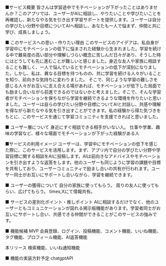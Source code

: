 ■サービス概要
皆さんは学習途中でモチベーションが下がったことはありませんか？このアプリでは、ユーザーがAIに相談し、やりたいことや学びたいことを再確認し、新たなやる気を引き出す学習サポートを提供します。ユーザーは自分の学びたい分野や目標についてAIへ相談し、あなたも一人で悩まず、仲間と共に学び、成長しましょう。

■ このサービスへの思い・作りたい理由
このサービスのアイデアは、私自身が学習中にモチベーションの低下に悩まされた経験から生まれました。学習を続ける中で難易度の高い部分や理解しづらい概念に苦しんだ日々があり、そうした時にはどうしても先に進むことが難しいと感じました。身近な友人や家族に相談することも難しく、一人で悩んでいるとモチベーションの低下が深刻になりました。しかし、私は、異なる目標を持つものの、共に学習を続ける人々がいることを知り、前向きな気持ちに変わりました。
そこで、同じような学習の難しさを感じる人々がお互いに支え合える場があれば、モチベーションが低下した局面でも励まし合いながら前進できるのではないかと考えました。そこで、そんな学習者がモチベーションを保ちながら学習を継続できるような環境を作りたいと思いました。ユーザーは自らの学びたい分野や目標についてAIと対話し、共感や理解を得ながら新たなやる気を引き出すことができます。私の経験から得た気づきをもとに、このサービスを通じて学習コミュニティを支援できればと思いました。

■ ユーザー層について
身近にすぐ相談できる相手がいない人。
仕事や学業、趣味の学習など、様々な場面でモチベーションが下がった経験がある人

■サービスの利用イメージ
ユーザーは、学習中にモチベーションの低下を感じた際に、このサービスを活用します。まず、アプリ内で自分の学びたい分野や学習目標に関する相談をAIに投稿します。AIは前向きなアドバイスやモチベーションを引き出すような返答をします。他のユーザーも同じように学習の課題や目標を共有しており、ユーザーコミュニティで励まし合いの共有が行われます。ユーザー同士がお互いにサポートし合いながら、学習を継続できます。

■ ユーザーの獲得について
自分の家族に使ってもらう。
周りの友人に使ってもらい、広げてもらう。
times,Xにて情報共有。

■ サービスの差別化ポイント・推しポイント
AIに相談するだけでなく、他のユーザーともコミュニケーションが図れる掲示板機能があります。学習者同士がお互いにサポートし合い、共感できる仲間ができることがこのサービスの強みです。

■ 機能候補
MVP
会員登録、ログイン、投稿機能、コメント機能、いいね機能、タグ機能、プロフィール機能、AI返答機能

本リリース
検索機能、いいね通知機能

■ 機能の実装方針予定
chatgptAPI 